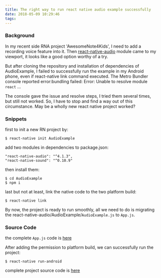 ```yaml
---
title: The right way to run react native audio example successfully
date: 2018-05-09 10:29:46
tags:
---
```


### Background

In my recent side RNA project 'AwesomeNote4Kids', I need to add a recording voice feature into it. Then [react-native-audio](https://github.com/jsierles/react-native-audio) module came to my viewport, it looks like a good option worthy of a try.

But after cloning the repository and installation of dependencies of AudioExample, I failed to successfully run the example in my Android phone, even if react-native link command executed. The Metro Bundler console reported  error:bundling failed: Error: Unable to resolve module `react` ...

The console gave the issue and resolve steps, I tried them several times, but still not worked. So, I have to stop and find a way out of this circumstance. May be a wholly new react native project worked?

### Snippets

first to init a new RN project by:

```
$ react-native init AudioExample
```

add two modules in dependencies to package.json:

```
"react-native-audio": "^4.1.3",
"react-native-sound": "^0.10.9"
```

then install them:

```
$ cd AudioExample
$ npm i
```

last but not at least, link the native code to the two platform build:

```
$ react-native link
```

By now, the project is ready to run smoothly, all we need to do is migrating the react-native-audio/AudioExample/`AudioExample.js` to `App.js`.

### Source Code

the complete `App.js` code is [here](https://github.com/lwz7512/AudioExample/blob/master/App.js)

After adding the permission to platform build, we can successfully run the project:

```
$ react-native run-android
```

complete project source code is [here](https://github.com/lwz7512/AudioExample)
